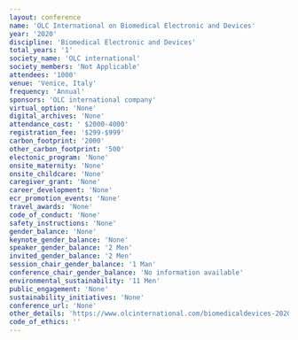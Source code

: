 ```yaml
---
layout: conference 
name: 'OLC International on Biomedical Electronic and Devices'
year: '2020'
discipline: 'Biomedical Electronic and Devices'
total_years: '1'
society_name: 'OLC international'
society_members: 'Not Applicable'
attendees: '1000'
venue: 'Venice, Italy'
frequency: 'Annual'
sponsors: 'OLC international company'
virtual_option: 'None'
digital_archives: 'None'
attendance_cost: ' $2000-4000'
registration_fee: '$299-$999'
carbon_footprint: '2000'
other_carbon_footprint: '500'
electonic_program: 'None'
onsite_maternity: 'None'
onsite_childcare: 'None'
caregiver_grant: 'None'
career_development: 'None'
ecr_promotion_events: 'None'
travel_awards: 'None'
code_of_conduct: 'None'
safety_instructions: 'None'
gender_balance: 'None'
keynote_gender_balance: 'None'
speaker_gender_balance: '2 Men'
invited_gender_balance: '2 Men'
session_chair_gender_balance: '1 Man'
conference_chair_gender_balance: 'No information available'
environmental_sustainability: '11 Men'
public_engagement: 'None'
sustainability_initiatives: 'None'
conference_url: 'None'
other_details: 'https://www.olcinternational.com/biomedicaldevices-2020//'
code_of_ethics: ''
---
```

